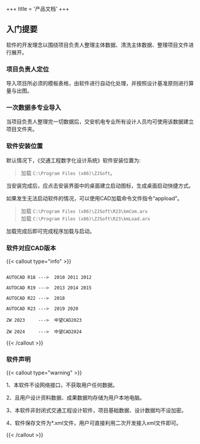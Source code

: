 +++
title = '产品文档'
+++

## 入门提要

软件的开发理念以围绕项目负责人整理主体数据、清洗主体数据、整理项目文件进行展开。

### 项目负责人定位

导入项目所必须的模板表格，由软件进行自动化处理，并按照设计基准原则进行算量与出图。

### 一次数据多专业导入

当项目负责人整理完一切数据后，交安机电专业所有设计人员均可使用该数据建立项目文件夹。

### 软件安装位置

默认情况下，《交通工程数字化设计系统》软件安装位置为:

> 加载  `C:\Program Files (x86)\ZJSoft`。

当安装完成后，应点击安装界面中的桌面建立启动图标，生成桌面启动快捷方式。

如果发生无法启动软件的情况，可以使用CAD加载命令文件指令“appload”。

> 加载 `C:\Program Files (x86)\ZJSoft\R23\kmCom.arx`  
> 加载 `C:\Program Files (x86)\ZJSoft\R23\kmLoad.arx`

加载完成后即可完成程序加载与启动。

### 软件对应CAD版本

{{< callout type="info" >}}

``` text

AUTOCAD R18 --->  2010 2011 2012

AUTOCAD R19 --->  2013 2014 2015

AUTOCAD R22 --->  2018

AUTOCAD R23 --->  2019 2020 

ZW 2023     --->  中望CAD2023

ZW 2024     --->  中望CAD2024

```

{{< /callout >}}

### 软件声明

{{< callout type="warning" >}}

1、本软件不设网络接口，不获取用户任何数据。

2、且用户设计资料数据、成果数据均存储为用户本地电脑。

3、本软件非封闭式交通工程设计软件，项目基础数据、设计数据均不设加密。

4、软件保存文件为*.xml文件，用户可直接利用二次开发接入xml文件即可。

{{< /callout >}}